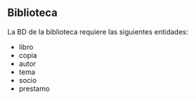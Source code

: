 ## Biblioteca

La BD de la biblioteca requiere las siguientes entidades:

- libro
- copia
- autor
- tema
- socio
- prestamo

